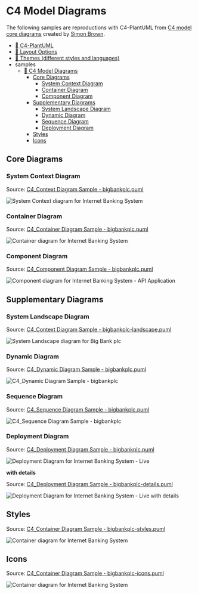 # C4 Model Diagrams

The following samples are reproductions with C4-PlantUML from [C4 model core diagrams](https://c4model.com/#coreDiagrams) created by [Simon Brown](https://simonbrown.je/).

- [📄 C4-PlantUML](../README.md#c4-plantuml)
- [📄 Layout Options](../LayoutOptions.md#layout-options)
- [📄 Themes (different styles and languages)](../Themes.md#themes)
- samples
  - [📄 C4 Model Diagrams](#c4-model-diagrams)
    - [Core Diagrams](#core-diagrams)
      - [System Context Diagram](#system-context-diagram)
      - [Container Diagram](#container-diagram)
      - [Component Diagram](#component-diagram)
    - [Supplementary Diagrams](#supplementary-diagrams)
      - [System Landscape Diagram](#system-landscape-diagram)
      - [Dynamic Diagram](#dynamic-diagram)
      - [Sequence Diagram](#sequence-diagram)
      - [Deployment Diagram](#deployment-diagram)
    - [Styles](#styles)
    - [Icons](#icons)

## Core Diagrams

### System Context Diagram

Source: [C4_Context Diagram Sample - bigbankplc.puml](C4_Context%20Diagram%20Sample%20-%20bigbankplc.puml)

![System Context diagram for Internet Banking System](https://www.plantuml.com/plantuml/png/VL7DZjfC4BpxAVhZyh4I2vUSSjfTWfALO8C2ACh9QiOD7Z4_QBeTuEtJDiQ1iCdDqrrLNLL-Oi4abNVPVpOOLnK4fSYUFuv62G_3hPMoMbTCoSGW56HeeX_jR38bIpaQVtYSEmoocar7TDHzGOKEyx62zJtSryB_GnMKvPKDKX9iedFnOCCMd0q460guMTl4-XL1huAB1fqxgKPdxq_vRFhyu-jgcNz_NNx9fvFFaxTF_OSi4okEO75Y8Gyj0GgBsuHUBIHurL4A9F22OQTkMcoMpIbn37rJiKHFQG2zymHT1nstkvukd-62XBXf4gmLDO23LWVxbjdC08s9LH0UzXwoyxN--goOS_DKkR_OQYxLlN5tZkkIVbewW0qQoAFO603NiMgAjEdswA1fskEEO8ydJwsFraW-EKhVetM_dKmUwpTmTt-fsMnZJmFDh4cHuqPWSZGbXYq1NHEwZ9rqs6Zrf3gpo_Sx6HSI4p6WSvSsZGwWhUcTf5qRWwkaaZ0mcXgcBnBJ9Fr6xkgltZM_OcA5AIf_GRExWjxsig1GS1kMGMBBUIExBTSntVtIVx2RnBFb_2nnp-nAwzmzARtoxXS0 "System Context diagram for Internet Banking System")

### Container Diagram

Source: [C4_Container Diagram Sample - bigbankplc.puml](C4_Container%20Diagram%20Sample%20-%20bigbankplc.puml)

![Container diagram for Internet Banking System](https://www.plantuml.com/plantuml/png/bLJ1RkCs4BtxAwRfeLv0YL6WfvxMiOqcMpjHLqwpFGaZQYmHeKY1fEmOHV-zGqMHB7k1j3VfQUQznpT3VNOUhMygDVb1Qg6QdA3qldQ_pcOM3pU5z6MJDOwiCDgJzZV2LBCNQKNfV3bR_78TAzJ-QREUqIj_pobdC5rmCKfDzgOEr3z1excludxm9S7EA6KEKXUWk0XGvp3wBAtZ9mEi2ye8LEh87Bt1Im7-kfx_zVYqJRUFSRfyV7wOVXgmUP8clw-sYpi6E-ZvVdkNhbU_hHwM34wyz8gW9uLSOc6nOgCMxhKdgyd3BUgNu3avEa_LP1AJTKPFHUEygSX6iEYVhkRm3eFPjOVAk3k20-S9TTk8giK0XJ2DzkwAVRnHfxSCv6YFK_4pSvqRkFe4Vqy0OF0xFL2MObrpyJDbCAzh9GLwQVGLGrzmZn4ajGtcDtyk0hOa9VTiexNcFDSAw2RSZYF0lMxsVl1upYR7ogv6faluiwBh60iAwk-gYR2ozX7CTT4ej06EhTdBd1oWKjzNsV6k1Ekef3-6BH1D6wI3lSJG8YtmUI6pvk38NZYgJ2OLTN5imallQV5Z1D-mGavYx0MKhAId75oJEV8yi__ipLsOUpC0EUsbe7DxosoQeySC7OKnT8_1JVB76aRltbZs5kuUM2gaynPP6gJchQpQwKPGecFNsFWIXAMSj9UeN1IMYfm3PGf-8IzkBcBAKBoGpZad6VOrll_-sYmDbzcXRvJR1_c4I9YOfV_fLtlrwgTKeLIfQm6cMrrl-BsxLe5_oz7BbXeLRAImnfcTXzMhA54N16-TJ7l2sJaOM9bJxonMT7PlXsZR5UmcBHZeJt6IC61c6Z-CEUglQmJUedROddS8UVALrCalORYOJuvSqBxRRkE42yTrhiOFQxh57kWwkVI1P55cPlWDj7J39U-OMd0qzbuGtL6B2BuaZm-pK_51ydzsfhTSFHWRLdxCyfKmTx2pfch_EWShFJdm9Z1tnClR1LFsd2TvdArHmhGEw3gWBSTWPBHnvnx6VOtZ3HZaayqsPg9HogFsyTuDmRJziowTRvjr7yvdRcqgzIy0 "Container diagram for Internet Banking System")

### Component Diagram

Source: [C4_Component Diagram Sample - bigbankplc.puml](C4_Component%20Diagram%20Sample%20-%20bigbankplc.puml)


![Component diagram for Internet Banking System - API Application](https://www.plantuml.com/plantuml/png/fPLDRnit48Rl-okcFhGou5YNddgABBkD0piH8hiV9s6M76lPy6D1pbeHYlxt3YbvATb6OI0dSScNCy-yCxjwdnWZ3yusFnYlxA09EkO-_JATHjoShmrtGpiaYYfu9i_dAhZfLnDLbxYRpdz-jx3e-VxsPahVv5oJbitLFBW--2plS-YVOF1opya6S4Vm4AmD6-FNO8qdGA_XwDZ49Ai0aXTiK6ZjLcACW2yJD3UplpxVtwt-kBxxiBgv-ktgq-Naj6dOi2KOjQ0DhYCwoH_XsZD5JmmNwBzcbEKsCJbu1xF5DSpwtXg5R89lchcKZW8Q9wd7CpXPYbpYBd1DXy8JEVeR7p6fQ7ekLQ5V3nPZFbd4y6Wq9P1gIfNc2Q3T0po8IJaEMiFRNBuQ4WT7CS6ZmNp7HDXG2sqCcqJn_EJq0CrbijlG6bkWSie_qM4q_ZWxMECCauOqj4co1_uE6bVoFVreUZIAZh0ksubk9VybChQOABDy8OkxoF2q3KlLaSDykkGGXJEF74HQcyIng8LGskRA-WmwJ1rfm44uFEyR02gIpezeqncWKfGIsB2M1sALkNOzNbrzuubhKpOC9Mn4Hy_6e9AKVeM7OfAIZT6W0nx0DWnS7Ih9m-1PLeBl4nOhAqSrQ7KXEernEy7UID9dmtTo2lyq0527U9BCscSw-P4XXXmf1ckfJDdjxtFuGedhTjwTvTTjvsdAhSmXX5-Mh_S-xJmuVPPvB4eYxfUm79mJ-hTWr26iexGnt052aYWXRlS-crX8HXDVW2HIGvInp3Rib_MqjAwFkOuBmkFfFnxgc0UHT754vBkcde7gSFVGOqgR47Njsp66ZD03AjJqFuC4lnR5Ar0ps5s6uFTzS6ECuqRap2Mrl3dxzXyuS9z871hFQvCgtWjHlQxRyaQYXXzX8ri473BTnykBURrmMAeizm7BDqQ-_1_kxXPB4V_RD5bRFf85iye-BZz_6dMZgBA-BYnAzuPexWt1tfFN-R_YFm00 "Component diagram for Internet Banking System - API Application")

## Supplementary Diagrams

### System Landscape Diagram

Source: [C4_Context Diagram Sample - bigbankplc-landscape.puml](C4_Context%20Diagram%20Sample%20-%20bigbankplc-landscape.puml)

![System Landscape diagram for Big Bank plc](https://www.plantuml.com/plantuml/png/TLHDSy963BtxLwXSGcO8zD1JJ-63QJA5a0amcPuyorh6EwnttTKwXEdqlrThRDS4kB7Ia_IUzCmpUU5ycUle5sMaBXE4pFk2VX-Dd3WEzyfdvQuaTD8QZyOFfSr71-LaHZuRJNzxUjV2-EroCS9lpYUOS32UCfZVmo8qVe3IS5NErU0pXDHgRO_Ax44hWo1C0XTfvOX_MU2feAqKMf-uHqllP_leOJ7-QxNTn9lLUpnRVRxr7zlGU1sl_vnlfYySgqEVhvkNU37_O_usus3abTS8wnDvp671N4YA0Y5HOkz4pbmTJDGU9i8SeD0oYjxHaJLzMPAtERe1zCuHeIjGa3MjSprEZg51WaqhVJj63U38YuMYgGmn45BQqdWQzfZNd1MwmYd2UCBHHBXJN_xA3RjiUe_mJmG0DV_-xamWfkh9uDVGnQ1lgDN0YbWu0hNiA6pyI-4Hb67HkV3A6X0xMrPNKUwIuw0wMouE28KuvLZJxf29vz--BtmUHcsMzoQ6DIHiD922Ckxmiq4kbFvVplmfl85Q4PiCGLKQXOQbaiwIJJtClsKcp1u1kmMt27BQf4xaoCsMpUyRsrfxwv10QDsSKN80weNVs5chSj3PcNV2a901nY_qigLqzb15gQcC2TsNae5POoXOdqEmzY9DUzrC3GOAcMgjohHsup4_f-o4FCGsJSy39lo25R-wlST9hemYxsfT9W4gYy8wVt_Alr7qWJf-GxNFTjPrFfChRsu9YIi2_AE3Erlci_O5LSQ0ahYq1WUk7VobGzPe4ghF7Wp6DLSJRYnuJ0U2lqkaeBIg2-P2ZKLc3JPDPbSVsFtXNSeylLBLDLjN_MNR-y3PbJVkGhVjWU-XeeKuSSUAsENyormpyh4ARhjVP3VvpDh3l_5_ "System Landscape diagram for Big Bank plc")

### Dynamic Diagram

Source: [C4_Dynamic Diagram Sample - bigbankplc.puml](C4_Dynamic%20Diagram%20Sample%20-%20bigbankplc.puml)

![C4_Dynamic Diagram Sample - bigbankplc](https://www.plantuml.com/plantuml/png/NP9BRnCn4CVl-HH3Jmbg4m4z8I6QHqMB-eYQ5CGfclLETgrwxTLut10XlZlZJQjqkOqzZ__F__5556H9ZHkyizwuL1BK8ctyF9amxiQLbJeLAHARu8MyZ4re9a-MJHsbdipFpvOElJpUtapej-PBAlLoizXxRAmPjtdmu6Rww_vnlVbvlRxQt5n-kxnR34U3mLm7elN4Ys9epa_XP8621KOwqVY178eD7XsyNiFArDHWpguaC4N8MC1KsIZSLOFrsy1D5vz2ZR6c4Z19hU3M74eCKvcFwE8fe34K8xXGwO74Z4z6HwwX-P2rhAySdIsn8fYshNkPap6-upEk3DjM07q9KrybXvmpImxFjbH4T0x25fG0hhqGUn8eq3_fKDWcRmvljB872M1IbD0GHtYsc7iimuuAA3Zi8d4FRZCBoPV8-s6XUjFbTGzk17y60FFGjC6Jbw7vb5z29h5A7UyxBrlEC3D2toFlqtNxe39JHblvt67LObEZh_AXnHXtWSkZZJtvZrb8-zG4o4_Wu1pn6_dR7tFLYF9VTkfSs1qM7L-rLLZ3lgMp5qjN-oZKPFc_0qNUF7GxFCYdeh4It-vVntHhNDtVJQxMw-LA-xIhm-qScwFJAXkdnoz4vN04sU7N-LhN_Tv8Zep0UzXoQ5w8TpKnTR77Xk0BVEtq5hEvzb-GBrFZ_W40 "C4_Dynamic Diagram Sample - bigbankplc")

### Sequence Diagram

Source: [C4_Sequence Diagram Sample - bigbankplc.puml](C4_Sequence%20Diagram%20Sample%20-%20bigbankplc.puml)

![C4_Sequence Diagram Sample - bigbankplc](https://www.plantuml.com/plantuml/png/NP9BRnCn4CVl_HH3Jm6bYO2Ua13Dew95VKJT0iTerZlPjUeTB-DnGxyzjjkeIs-sv_7_pNzy5XH5O--EtbasBZO4dUeGlipdWljPQxMBTGmanhCIwypuVlvWnNH1k_dgz6JZaFNdzTMS_gPuGqrwt5Rq9n8RcWsvyz4grQ9baedvE8NZodBhw6I3BS5Y69mrgDRpSGhzm4UiZDX10Rc11RVHeUJ8HloZRIW0EWT-1zeHNBAIC2dKo0-fAUmYczmAdTKdK0yc1lKzIO17Yxd62kofXbhyFf3CZj-FwBPB7xb1UPhKIN2nkHpJfKo0bUy7pyGwCP_A82qd2CWTn3j7XRGQ9BDS_rh17GLz4rqubwGXMneoOSWzBAVZ_oCjNqQgde9IFtih_paBaOcI1drz7yal2NdisnjlxiYXKdCWo1MMfs0wv3PV1WnXxwK9Ko0rMVvWplQScydOjdKzCQT9QOsADGRAggLz4OF3CrIcenuBedgXPmz0gBL1fMGdX9sNlfodq67e4Y56xOZrPGrWX9fyHPVGq1WA0PnlNpcFadRvPyyhYdLlDOpBG7tvQjNjpVpY_dvJfQ9Ia_ABhojqASk6nQiofP71yo4pPPMH0pao2XzW9xv_sUc-8w5oPkm9liAtehPUhZ9STN7xUtjr_ltyPfrCF2DkOk_-0G00 "C4_Sequence Diagram Sample - bigbankplc")

### Deployment Diagram

Source: [C4_Deployment Diagram Sample - bigbankplc.puml](C4_Deployment%20Diagram%20Sample%20-%20bigbankplc.puml)

![Deployment Diagram for Internet Banking System - Live](https://www.plantuml.com/plantuml/png/pLP_Rzis4FtVd-AgRQXJE7RhPKCn840TssiIsB4HESq6331Ev5dcGea2IJd9Xdxt7ILdZcCNJTP_fW26UBftFnxVaVdWF5fVPhhn6eJ9LsGzA0-toYy1fLHUcHmrVyeop2LebHEWJSkCSW-7WylXg3Sx-pISdrtqHrU3uN7KZi0RA1s1DWArlc-yKWluOOLMOQ9fJdVAUTUCdYAZWmR0AvKBNKg2TgVTxlIFvWCgjBaFoTf5AF8LQKUF7PVU5-wNJiVYRJlbeik4Krlkn0SCbzsvKLOidLzokCEfnjnVZKSTkkFlakJ-7BbKYqQZ9-LGKx3FC6r62sucGN4JjU3x9EqRRUnnz9ru6_wuUFQ-9BtZwJdJ4r-s1XeVh4S_lXyCVk88OGTGYrAZ9sQQKgu3b0jSIcYYy6fLVL4vQ7I-sei31erwlq-kPlFhizdfV3JyEBmOD3cOLruJR7g3WSBKOWOBO-6CwR4vUJZ1_4RbASJtpbC6Xp1IAseqDh3vXP7KBBHeGNIYqWe0l8oUh46YHn0K0aS7VpU0dwTHPCwWHAK9OmwnK6_UlFd3txqFeQwIClSblFkv_VO8HhFu8SI-C5YWM1A3UjKBp4mcq4TF3V2-VLU7sJnzrWKoRPQ3g02Oda6lABGI68GUOfpZ2Y58FIviO6RygH_CKsjMIfBRfMvHvgAU4kNlOQKO3UVnvA9pEfjDO-0KxQ3jzVEvKVtkvMTDZKpUldj4L5Y-b29ZKUX0qQHwuNsTMfMXlOysjdTTyKLw1abJ9kmwG8y9EWemLZVMVSA36MAcEyFmDVR6KgLL2vPIvRojl47bBBYiUc_14jsI963fbrphcdKGbcHOedOjG278ET0cvGLvyNBokjlaTVUI5qOJKtUy6TO3-1gVtSU4nYHCBdSftH_uoont_oSqxnR-NEAJnuJVKbAFzT5_6-lkDyurvsV0DINFdEi1QRKYwu2f0kVPNS3wzWZUmRmxyev_D461AG5kqkoJwkVTmpGpeSH-wRp9oBvsm0R5uIIjbAWq44hdj9COZ8LUBgrHChIytMeDO_TnZMTK0F-66NA7MuSMWbQP2fU7AnD77imYTFQrmymR4EioNJZP0aRPxNgvwNrD2fCLsrq6InbkXr2nii8ui_1mhN9fRbqegEuwGp49EjclDSk-PDSxV5AlGi2FneGTwIyjPsl1sFobj4RuLLbQcBlMEdQC2wOca3fMmjO536LA8Tskb5o1OUBglPvYIlia5GkhYbeglJmjDTfjuhN-DgvPpx3kcfdUYEgIzBy2gE-oCTvmmd2Z2SxgE62ev4zdylecOdG0SLSlGyolwg5YuDQycAehiTdWHwMkSrLfP5ATQYWTB7XtAgfkhVBqaF1ySDBV1dIVWzXtNeLoB_bGtGIfDuoH4Zqod9qQyUdaUlEVqWVAPPdfVm00 "Deployment Diagram for Internet Banking System - Live")

**with details**

Source: [C4_Deployment Diagram Sample - bigbankplc-details.puml](C4_Deployment%20Diagram%20Sample%20-%20bigbankplc-details.puml)

![Deployment Diagram for Internet Banking System - Live with details](https://www.plantuml.com/plantuml/png/vLTjRnf74FxEhvZIIi4HVZ5rAgjIfDZ6ZHr1Z037gLJ9sjiTZgttTa-xUzYqod_lpDqHmE0uKQkgKh64RsVdPPvvPkUMDo4A7ulCDBxJLff28KnZpCFF-_jUtE-bEawBf0ZefRCHRToJBjk_qrvEGvpkdntj3eomyRhVsyS7sbUeI7ZRnTouUSRwEVj-0OKbGnP0d29Cd37kNjiKZBO8mYfOszO-q9C32Wp6IM7Cd7nypd1BXCQ9KkS6MJ0MQQiv8Pj4oBjc6tv8qZDdd7_T_5uUy5zpXxM7Q3Oq8u5OrsKfvxYG7lrutEs-8W-D6ogDA-B0knnzd5-WKEXRjF42A65P615HWS4K2PqEZ4L1IyYeP-MEjc14Y6K5TiYeT_BhrVNuzkPoV77REtzx_hxBpgAE1c695hfQf5vaL48FbqI9jnZXLDWxhkPe7Y9ci0izFSD6Osbs-zufREL6jg79UqtwVwhJqX18_7WDIaG14Zb0S-VF1j27QhO0sshsY9MedIL3UhRAsPB58Gf5YL1zsE9H_DjUIrdIJtIQK9nTaUkNBr_-5X-EsSjrKjXOmE5FUmT7q1kFM7O2zvX0G3z33nw3PkUWBNV9wjP4-AmDGaeCNEMP5l3BApYzVBjxEI1V_R2t0B41v9sO2VY0FjHWZYdthOeVimVUVtNOwJ-j4bZbyA1pjDJPLWQH2pb51bW-mDXbLCxcOm4SxpsKGWiKma9mXPS8PShdvoi5M8F7dpDdez0MFONIx65m2ITvRlIIjT8BSpRAFLUr_-6CnOHcfXM6pUQQ55QoiJ0wpiiQ2tWtkdg_Vp4U3qP08VPMG7zgrD_FTywJtL8tYaeE3bVQXfTFDSoOQaTmCk7dPGid8k16ZRR6Sbv8mvHSbG-m2uFAJtCfE-p8Hq7QOFGCbw6UewERj5H2Bhgr0RiReX5LNM4XXX4rGIPuTnITHvuUvGb8TOY-r0Pj9yvdvNCRfY9CKO4eufGmrIo3zAXuAKnOd0umBgK5HldDP7tvR0zNsEgiizNv4bi1fRDgAryya4KQNYz7z0uyJU6mfh2pok5euNsJnPDbw3Q4AAnADd9eLrERP-r4QED817dXSnSmWBDc_boIc-Ht_YliRoQ-sG__pDYdraXMMuBcLZNtZ_vVStzOp_tElpBuIOayt63obOE_YppAV2Xh72AfIwWlVQpDuirtGg0lWv2B544imsoRBPysxoEPunJFYX1TXlv5019eSgTmfYLMLSaDXRqQWVDmOfLtMZ7aTQYL6QdtAtkoOkEF8XE4SEsj9i3eJ4TK48eaO0GtOMJFlUsY0rcd6RZDs4RxzNm9z3QGqcNvEagM51IkoHbhBrrmamWtsYft7pYX2dKcvDLe0VQnryIJBlgQuTDgnGxVEiUCd4qzHMj3t_sXZQ5ZeJrEt4ExzZqI4-4r5xMlfQyIE5SfShZDLWgvu5bKSJqWhhUrr4XwdLUjScBJmWY_NdXZ_bwjkUbhr5JfPLCDqNnkWEgoqnTt592lF9AY1dB8cVmUdAskAcHDHepgsonkhwj3HOPhvyMLgEIIu9LKwrXb69NKRz404sAdBDMzrn4N0TzrJy_M3JfVOR5radEwmvPAbaugmZ1KL_leIAankhYwMVxOU8DMyM-flm00 "Deployment Diagram for Internet Banking System - Live with details")

## Styles

Source: [C4_Container Diagram Sample - bigbankplc-styles.puml](C4_Container%20Diagram%20Sample%20-%20bigbankplc-styles.puml)

![Container diagram for Internet Banking System](https://www.plantuml.com/plantuml/png/hLPlZzh64txlJp4XYM8a7-Yd_FAcqadXm6qkWZkAkQJlq7ezsAkiTztTDHog-jqxQsmCNAfKQj_SiJCxp_Fi_1duQ1qphYvby0wuLZiq3eI3lN05i2mJJcZ59BdAagaCf508pEHrYSh1pMmLpoVh-o_nvlvXEd-QnRU3qG2SXjeYICsPb8VWbTZ2snqpWgKID_WihBFXu3foC0m0NWd5PPqXZCQZqNZw_yrKAyU8qumgh_4LIeldzmhdAllJU6pOVfIJvZebPiCfYlIDIFNucp2yiAuWj9kbPCezBUPZV2P_XjbtALGcja6GV7hykbd6g-JnOVFuj9xVFyJXa9AqPha5MrULDWwK1binZXQ40bSWA5OYX2cpc84-cceYCfGteNAm3WrgTwZGHh0l12yWq-gTEm6sQ4mTIcrmE09YlD-Up0R1uEyr4axMKKhCINBK_WU7pstvcY0ecFK5IH4otD8pis2IPR54Nq1wIpX86Vz6WQSq329uiwN3L4jjRj_4ytWHFwmtFp_Id-dZ_755_ZG_UWUltx__C9jyy36sO1NUnY8lN28ejua_XqFo79MjITXjnmQyeuCGVGXO7pCS3Bsy5Sf66hC7nJqsFQhJCrcjg32T4D-FV-j8t47YxOpP0hEvK2Jc0js3Z_yR2krSJn4uuIJ2AQ6G2PORLi9M6xXN3er21tTCVVCjaHoimp88bcYiLY6lhTCbcWYcfq-32NHcqDkcw2b5HySoLqqWauqD6EUwLiuEICSHUdD7XeoPGyZ_HrZN0WP3-2C0W5vlkCTqmwgABd_552PL9GLdVX4CoFIPxLW4IMMy-CMNgRVDK8eToMYaMKTtERGp24nbZVd4ctOFNqv8v2KpjIp19UIMUBDaENhsZZNXHbGkWedAQycCDo-DtedCJuQKtsVPreeVTvXm1py8l6uIQM4dc0yH1kYza1gzjsXUA2frAYIswLZumqdJz7K4lx6IKIOkjO0KfV0JQklKegEQ_MDjzeMuem38S2SuNikRfM767FFxnfUX_UZL9B_EuUBij25jVZk2mLnOPvgIWb3KbcNpEOAYcHLWDVKLDvYXSe996_csGcj1wfmEwFZeHQBQmQPC2T-no_llDyvCqpNJnvrdxaSPyaaXu6PQMMvlNwmk4lNdgUtZPnTYoOJSsCP0HF7DWixjo7dcDPL5DAHCma9mewtUEeYVUS5KZd2C9DWpp5PRZqgOQalpZLSptQVTjsVN1PmCtVlEamyirRNhMo0wZN84pZ1bMPE9Flt12kNPkkY7zicYzToVrkjbGXSlxz68_V1Es_GzN4ktUV2xEjNzYcZW-WNG8ZN6ouRe29jz6y5d-beTD-HzDHjNYz0h-7T0cpiAxcNtmt89kaAMMTWQNJRxQc-4GmjEUwAMPtOt9SWJvbcshfei8LWBUEEj3KOlvB8VBpHSnzMM-gEdJnRh9G5TrE0Y_BehJtdgl-LeMotcrxdgtGH__D4pZt-97sRXCDXgxT10PjXU7RzhkXzGi1l1MrzmwiXmsEIi_tdblNJyqhc3ZwIoBkLV "Container diagram for Internet Banking System")

## Icons

Source: [C4_Container Diagram Sample - bigbankplc-icons.puml](C4_Container%20Diagram%20Sample%20-%20bigbankplc-icons.puml)

![Container diagram for Internet Banking System](https://www.plantuml.com/plantuml/png/hLHDS-D44BtxLpJXWBVAZee2BfpMiGt94d-mSZRBITMIslQGqOoO7jb9KVntUXH5YfnDPQdYfkcFrqzlNizxzkXyLUZ1Dyfakie9zjwN_7CKEJoUxvJVLsd5v39hF1b_djaYkbCksxFVHzCVnskDnjyihYEwbtnEkGIJgHIZCkJEonewfwsSO3R_T3LTBUEl6E6h4dFtGrG6UC4OAycEjr8nvj8fJnmLo9vSbDCXvBYTyijgkPdSpkFLOlw_3gfZU2Is1Or_6dm7bH60Ge30xmcsLcjxL6O7Eh10aqClhHpBbmKX0DfcgFM3OBIglrIjINMoHMXsbSPNqxdrXlnhsJ_nWA_b2lvB9qpkS3Ax9sRqPW6P0sbRqcE9_Dtrv8_LpIRPhDR9R7Mx7BxhOfCuYN-RRwQN4cn2jrURo-Hw_kjyEPFWm2kl2LfH85UuSrY8q0wkZ2TdoCC5chkWUVp0deh1O4sEhHbc5NjRa1l1jFqwcy1J6EoslfHKkaTm56D0MJUYhcE0MMOhu_bCU3n29nSIoD4z3BFl1UkKmDax-7i001tVuP7I1CjIYcyfXKbPQfMXLzQSIUW37d04SUa2-SMdQOZDI2iHc6jgxAKsWyQgjPr2k9sRFltuUX9wm-qAsJu3Bb5IiPHf6gznHu75q_GuSwhq8vWycYg4ryuUL4uCgFMNfst5yru5dPH_26xEgbfGXeF2qA8So7z3wkoHgGPjJFk2N65JfQbHQ14EBRtfjoFuZ0MAE7rQe5MXFEN0LShamMw_cYQ_uFb80EhtWyASn_qv9JfBXpbwJ94ft57p6UhZtw-XT_RM4OS5T-1efzWx51AWZ5Ysm41e17ifpW4hiLpcA2VZ5MeU1SSHCsYxamFvx3mWTdlvKhyKipiokGYeWhVNLr-ssCnAcUlwUeA-8LpGIe13IqlYdtOXvlT-I0KgOLW7f6e-NiYvMSRGjjaJg7e8QbYep5csMm_p-smllY3WjlBfxP0Hp_0RNjq4mJTRXmMTR7wdVp3lap4o2RJ_zkmQ05DR-SuLetRXH-0T6iPQXUOcmYFmaVIpHwLRxHic3hClDvjrB8NzEYxnpPhU7eJIPboo9BNRfxPzI1guzfbeaEfWpmpjGEG7autWGxnQHi-7ToF_OsTo8TKjiNOlJb4-4kOCMsUB-jqwEkM9mTk0t03FBgO2sM8-q-F4Kh70Cj0uH6kCZiY9-_eS-dqLYmEwyV5YinQWdigzzbFVjSA4_gXHv_FYkXNdlRHMXVuN "Container diagram for Internet Banking System")

